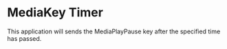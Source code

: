 # MediaKey Timer
This application will sends the MediaPlayPause key after the specified time has passed.
